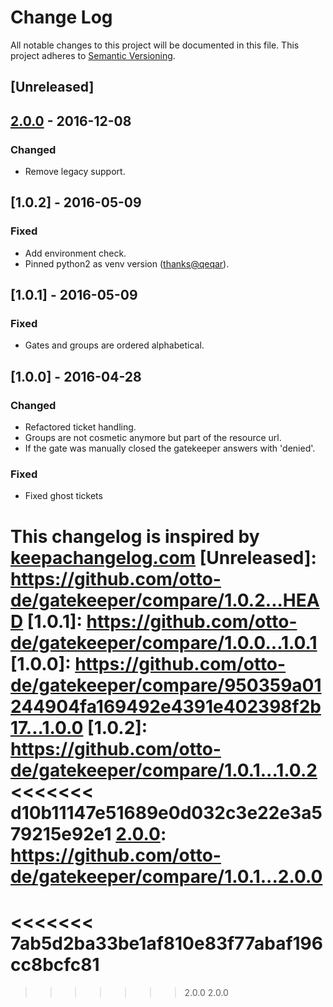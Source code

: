 # Change Log

All notable changes to this project will be documented in this file.
This project adheres to [Semantic Versioning](http://semver.org/).

## [Unreleased]

## [2.0.0] - 2016-12-08

### Changed
- Remove legacy support.

## [1.0.2] - 2016-05-09

### Fixed
- Add environment check.
- Pinned python2 as venv version ([thanks@qeqar](https://github.com/qeqar)).

## [1.0.1] - 2016-05-09

### Fixed
- Gates and groups are ordered alphabetical.

## [1.0.0] - 2016-04-28

### Changed
- Refactored ticket handling.
- Groups are not cosmetic anymore but part of the resource url.
- If the gate was manually closed the gatekeeper answers with 'denied'.

### Fixed
- Fixed ghost tickets

This changelog is inspired by [keepachangelog.com](http://http://keepachangelog.com/de/)
[Unreleased]: https://github.com/otto-de/gatekeeper/compare/1.0.2...HEAD
[1.0.1]: https://github.com/otto-de/gatekeeper/compare/1.0.0...1.0.1
[1.0.0]: https://github.com/otto-de/gatekeeper/compare/950359a01244904fa169492e4391e402398f2b17...1.0.0
[1.0.2]: https://github.com/otto-de/gatekeeper/compare/1.0.1...1.0.2
<<<<<<< d10b11147e51689e0d032c3e22e3a579215e92e1
[2.0.0]: https://github.com/otto-de/gatekeeper/compare/1.0.1...2.0.0
=======
<<<<<<< 7ab5d2ba33be1af810e83f77abaf196cc8bcfc81
=======
[2.0.0]: https://github.com/otto-de/gatekeeper/compare/1.0.1...2.0.0
>>>>>>> 2.0.0
>>>>>>> 2.0.0
